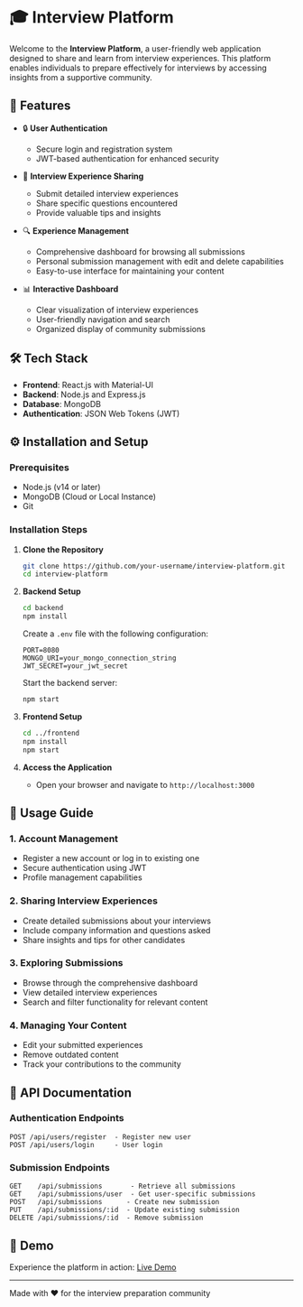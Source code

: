 # 🎓 Interview Platform

Welcome to the **Interview Platform**, a user-friendly web application designed to share and learn from interview experiences. This platform enables individuals to prepare effectively for interviews by accessing insights from a supportive community.

## 🌟 Features

- 🔒 **User Authentication**
  - Secure login and registration system
  - JWT-based authentication for enhanced security
  
- 📝 **Interview Experience Sharing**
  - Submit detailed interview experiences
  - Share specific questions encountered
  - Provide valuable tips and insights
  
- 🔍 **Experience Management**
  - Comprehensive dashboard for browsing all submissions
  - Personal submission management with edit and delete capabilities
  - Easy-to-use interface for maintaining your content

- 📊 **Interactive Dashboard**
  - Clear visualization of interview experiences
  - User-friendly navigation and search
  - Organized display of community submissions

## 🛠️ Tech Stack

- **Frontend**: React.js with Material-UI
- **Backend**: Node.js and Express.js
- **Database**: MongoDB
- **Authentication**: JSON Web Tokens (JWT)

## ⚙️ Installation and Setup

### Prerequisites

- Node.js (v14 or later)
- MongoDB (Cloud or Local Instance)
- Git

### Installation Steps

1. **Clone the Repository**
   ```bash
   git clone https://github.com/your-username/interview-platform.git
   cd interview-platform
   ```

2. **Backend Setup**
   ```bash
   cd backend
   npm install
   ```

   Create a `.env` file with the following configuration:
   ```env
   PORT=8080
   MONGO_URI=your_mongo_connection_string
   JWT_SECRET=your_jwt_secret
   ```

   Start the backend server:
   ```bash
   npm start
   ```

3. **Frontend Setup**
   ```bash
   cd ../frontend
   npm install
   npm start
   ```

4. **Access the Application**
   - Open your browser and navigate to `http://localhost:3000`

## 📖 Usage Guide

### 1. Account Management
- Register a new account or log in to existing one
- Secure authentication using JWT
- Profile management capabilities

### 2. Sharing Interview Experiences
- Create detailed submissions about your interviews
- Include company information and questions asked
- Share insights and tips for other candidates

### 3. Exploring Submissions
- Browse through the comprehensive dashboard
- View detailed interview experiences
- Search and filter functionality for relevant content

### 4. Managing Your Content
- Edit your submitted experiences
- Remove outdated content
- Track your contributions to the community

## 🔗 API Documentation

### Authentication Endpoints
```
POST /api/users/register  - Register new user
POST /api/users/login     - User login
```

### Submission Endpoints
```
GET    /api/submissions       - Retrieve all submissions
GET    /api/submissions/user  - Get user-specific submissions
POST   /api/submissions      - Create new submission
PUT    /api/submissions/:id  - Update existing submission
DELETE /api/submissions/:id  - Remove submission
```

## 🚀 Demo

Experience the platform in action: [Live Demo](#)

---

Made with ❤️ for the interview preparation community

